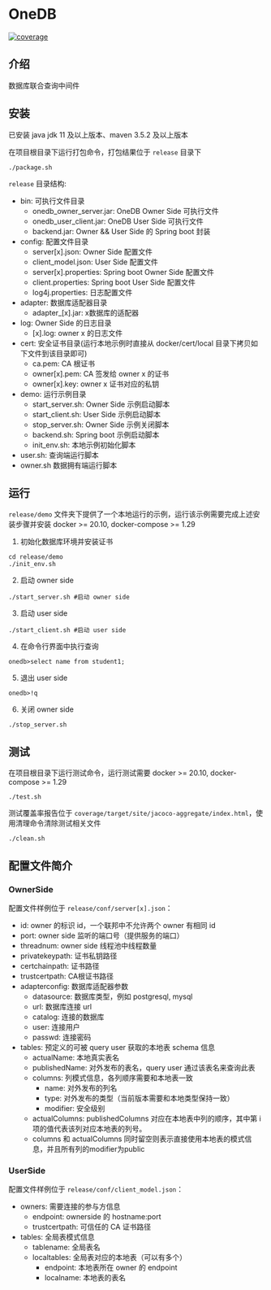# OneDB

[![coverage](https://gitlab.hufudb.com/pxc/onedb/badges/master/coverage.svg)](https://gitlab.hufudb.com/pxc/onedb)

## 介绍
数据库联合查询中间件

## 安装
已安装 java jdk 11 及以上版本、maven 3.5.2 及以上版本

在项目根目录下运行打包命令，打包结果位于 `release` 目录下

```
./package.sh
```

`release` 目录结构:

- bin: 可执行文件目录
    - onedb_owner_server.jar: OneDB Owner Side 可执行文件
    - onedb_user_client.jar: OneDB User Side 可执行文件
    - backend.jar: Owner && User Side 的 Spring boot 封装
- config: 配置文件目录
    - server[x].json: Owner Side 配置文件
    - client_model.json: User Side 配置文件
    - server[x].properties: Spring boot Owner Side 配置文件
    - client.properties: Spring boot User Side 配置文件
    - log4j.properties: 日志配置文件
- adapter: 数据库适配器目录
    - adapter_[x].jar: x数据库的适配器
- log: Owner Side 的日志目录
    - [x].log: owner x 的日志文件
- cert: 安全证书目录(运行本地示例时直接从 docker/cert/local 目录下拷贝如下文件到该目录即可)
    - ca.pem: CA 根证书
    - owner[x].pem: CA 签发给 owner x 的证书
    - owner[x].key: owner x 证书对应的私钥
- demo: 运行示例目录
    - start_server.sh: Owner Side 示例启动脚本
    - start_client.sh: User Side 示例启动脚本
    - stop_server.sh: Owner Side 示例关闭脚本
    - backend.sh: Spring boot 示例启动脚本
    - init_env.sh: 本地示例初始化脚本
- user.sh: 查询端运行脚本
- owner.sh 数据拥有端运行脚本

## 运行
`release/demo` 文件夹下提供了一个本地运行的示例，运行该示例需要完成上述安装步骤并安装 docker >= 20.10, docker-compose >= 1.29

1. 初始化数据库环境并安装证书
```
cd release/demo
./init_env.sh
```
2. 启动 owner side

```
./start_server.sh #启动 owner side
```

3. 启动 user side

```
./start_client.sh #启动 user side
```

4. 在命令行界面中执行查询
```
onedb>select name from student1;
```

5. 退出 user side
```
onedb>!q
```
6. 关闭 owner side
```
./stop_server.sh
```

## 测试

在项目根目录下运行测试命令，运行测试需要 docker >= 20.10, docker-compose >= 1.29

```
./test.sh
```

测试覆盖率报告位于 `coverage/target/site/jacoco-aggregate/index.html`，使用清理命令清除测试相关文件

```
./clean.sh
```

## 配置文件简介

### OwnerSide

配置文件样例位于 `release/conf/server[x].json`：
- id: owner 的标识 id，一个联邦中不允许两个 owner 有相同 id
- port: owner side 监听的端口号（提供服务的端口）
- threadnum: owner side 线程池中线程数量
- privatekeypath: 证书私钥路径
- certchainpath: 证书路径
- trustcertpath: CA根证书路径
- adapterconfig: 数据库适配器参数
    - datasource: 数据库类型，例如 postgresql, mysql
    - url: 数据库连接 url
    - catalog: 连接的数据库
    - user: 连接用户
    - passwd: 连接密码
- tables: 预定义的可被 query user 获取的本地表 schema 信息
    - actualName: 本地真实表名
    - publishedName: 对外发布的表名，query user 通过该表名来查询此表
    - columns: 列模式信息，各列顺序需要和本地表一致
        - name: 对外发布的列名
        - type: 对外发布的类型（当前版本需要和本地类型保持一致）
        - modifier: 安全级别
    - actualColumns: publishedColumns 对应在本地表中列的顺序，其中第 i 项的值代表该列对应本地表的列号。
    - columns 和 actualColumns 同时留空则表示直接使用本地表的模式信息，并且所有列的modifier为public


### UserSide

配置文件样例位于 `release/conf/client_model.json`：

- owners: 需要连接的参与方信息
    - endpoint: ownerside 的 hostname:port
    - trustcertpath: 可信任的 CA 证书路径
- tables: 全局表模式信息
    - tablename: 全局表名
    - localtables: 全局表对应的本地表（可以有多个）
        - endpoint: 本地表所在 owner 的 endpoint
        - localname: 本地表的表名
